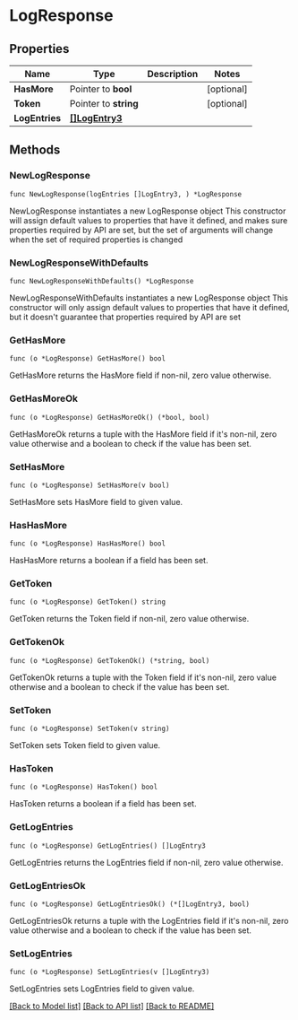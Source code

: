 # LogResponse

## Properties

Name | Type | Description | Notes
------------ | ------------- | ------------- | -------------
**HasMore** | Pointer to **bool** |  | [optional] 
**Token** | Pointer to **string** |  | [optional] 
**LogEntries** | [**[]LogEntry3**](LogEntry3.md) |  | 

## Methods

### NewLogResponse

`func NewLogResponse(logEntries []LogEntry3, ) *LogResponse`

NewLogResponse instantiates a new LogResponse object
This constructor will assign default values to properties that have it defined,
and makes sure properties required by API are set, but the set of arguments
will change when the set of required properties is changed

### NewLogResponseWithDefaults

`func NewLogResponseWithDefaults() *LogResponse`

NewLogResponseWithDefaults instantiates a new LogResponse object
This constructor will only assign default values to properties that have it defined,
but it doesn't guarantee that properties required by API are set

### GetHasMore

`func (o *LogResponse) GetHasMore() bool`

GetHasMore returns the HasMore field if non-nil, zero value otherwise.

### GetHasMoreOk

`func (o *LogResponse) GetHasMoreOk() (*bool, bool)`

GetHasMoreOk returns a tuple with the HasMore field if it's non-nil, zero value otherwise
and a boolean to check if the value has been set.

### SetHasMore

`func (o *LogResponse) SetHasMore(v bool)`

SetHasMore sets HasMore field to given value.

### HasHasMore

`func (o *LogResponse) HasHasMore() bool`

HasHasMore returns a boolean if a field has been set.

### GetToken

`func (o *LogResponse) GetToken() string`

GetToken returns the Token field if non-nil, zero value otherwise.

### GetTokenOk

`func (o *LogResponse) GetTokenOk() (*string, bool)`

GetTokenOk returns a tuple with the Token field if it's non-nil, zero value otherwise
and a boolean to check if the value has been set.

### SetToken

`func (o *LogResponse) SetToken(v string)`

SetToken sets Token field to given value.

### HasToken

`func (o *LogResponse) HasToken() bool`

HasToken returns a boolean if a field has been set.

### GetLogEntries

`func (o *LogResponse) GetLogEntries() []LogEntry3`

GetLogEntries returns the LogEntries field if non-nil, zero value otherwise.

### GetLogEntriesOk

`func (o *LogResponse) GetLogEntriesOk() (*[]LogEntry3, bool)`

GetLogEntriesOk returns a tuple with the LogEntries field if it's non-nil, zero value otherwise
and a boolean to check if the value has been set.

### SetLogEntries

`func (o *LogResponse) SetLogEntries(v []LogEntry3)`

SetLogEntries sets LogEntries field to given value.



[[Back to Model list]](../README.md#documentation-for-models) [[Back to API list]](../README.md#documentation-for-api-endpoints) [[Back to README]](../README.md)


